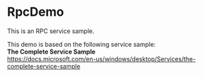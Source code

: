 # RpcDemo
This is an RPC service sample.

This demo is based on the following service sample:  
**The Complete Service Sample**  
https://docs.microsoft.com/en-us/windows/desktop/Services/the-complete-service-sample

